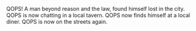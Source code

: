 
QOPS! A man beyond reason and the law, found himself lost in the city. QOPS is now chatting in a local tavern. QOPS now finds himself at a local diner. QOPS is now on the streets again.
